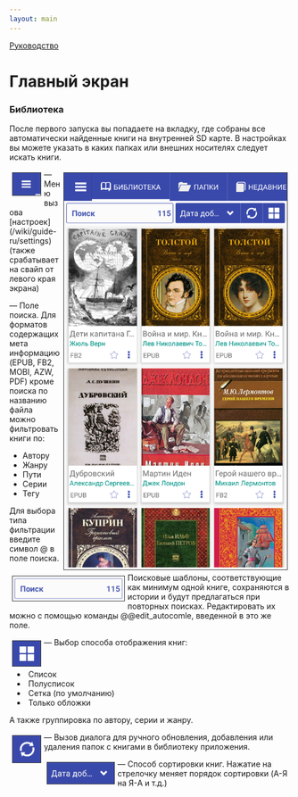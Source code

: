 ```yaml
---
layout: main
---
```

<style>
img { 
    border: 1px solid #363636;
	margin: 5px 5px 5px 5px;	
    }
.textlist {
    margin: 40px 0px 0px 0px;
    padding: 0;
}
.textlist > li {
    margin: 0;
    padding-left: 2em;
    list-style-position: inside;
    text-indent:-1em;
    overflow: hidden;
}
</style>

[Руководство](/wiki/guide-ru)

# Главный экран 


### Библиотека

После первого запуска вы попадаете на вкладку, где собраны все автоматически найденные книги на внутренней SD карте. В настройках вы можете указать в каких папках или внешних носителях следует искать книги. 

<img src="Library.png" align="right" width="400"/>
<img src="1.png" align="left" width="50"/> — Меню вызова [настроек](/wiki/guide-ru/settings) (также срабатывает на свайп от левого края экрана) 

<img src="2.png" align="left" width="200"/> — Поле поиска. Для форматов содержащих мета информацию (EPUB, FB2, MOBI, AZW, PDF) кроме поиска по названию файла можно фильтровать книги по:

* Автору
* Жанру
* Пути
* Серии
* Тегу

Для выбора типа фильтрации введите символ @ в поле поиска.

Поисковые шаблоны, соответствующие как минимум одной книге, сохраняются в истории и будут предлагаться при повторных поисках. Редактировать их можно с помощью команды @@edit_autocomle, введенной в это же поле.

<img src="3.png" align="left" width="50"/> — Выбор способа отображения книг:

<ul class="textlist">
  <li>Список</li>
  <li>Полусписок</li>
  <li>Сетка (по умолчанию)</li>
  <li>Только обложки</li>
</ul>

А также группировка по автору, серии и жанру.

<img src="4.png" align="left" width="50"/> — Вызов диалога для ручного обновления, добавления или удаления папок с книгами в библиотеку приложения.

<img src="5.png" align="left" width="120"/> — Способ сортировки книг. Нажатие на стрелочку меняет порядок сортировки (A-Я на Я-A и т.д.)
